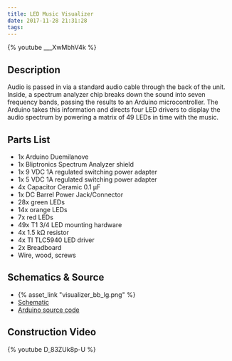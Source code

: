 ```yaml
---
title: LED Music Visualizer
date: 2017-11-28 21:31:28
tags:
---
```



{% youtube ___XwMbhV4k %}

## Description ##

Audio is passed in via a standard audio cable through the back of the unit. Inside, a spectrum analyzer chip breaks down the sound into seven frequency bands, passing the results to an Arduino microcontroller. The Arduino takes this information and directs four LED drivers to display the audio spectrum by powering a matrix of 49 LEDs in time with the music.

## Parts List ##

- 1x Arduino Duemilanove
- 1x Bliptronics Spectrum Analyzer shield
- 1x 9 VDC 1A regulated switching power adapter
- 1x 5 VDC 1A regulated switching power adapter
- 4x Capacitor Ceramic 0.1 µF
- 1x DC Barrel Power Jack/Connector
- 28x green LEDs
- 14x orange LEDs
- 7x red LEDs
- 49x T1 3/4 LED mounting hardware
- 4x 1.5 kΩ resistor
- 4x TI TLC5940 LED driver
- 2x Breadboard
- Wire, wood, screws

## Schematics & Source

- {% asset_link "visualizer_bb_lg.png" %}
- <a href="/projects/music-visualizer/visualizer_schem_lg.png" target="_blank">Schematic</a>
- <a href="/projects/music-visualizer/visualizer.ino.txt" target="_blank">Arduino source code</a>

## Construction Video

{% youtube D_83ZUk8p-U %}